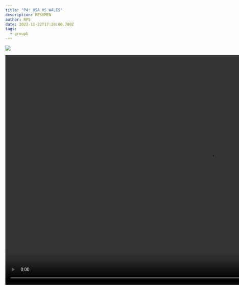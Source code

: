 ```yaml
---
title: "P4: USA VS WALES"
description: RESUMEN
author: RPS
date: 2022-11-22T17:28:00.700Z
tags:
  - groupb
---
```

![](/static/img/22-11-21_16-10-55-074.jpg)

<video id="vid1" class="video-js" controls autoplay preload="auto" height="720" width="1280">
  <source src="https://www.dropbox.com/s/4221rlt37onfbn8/20221121_usavswal_es-mx.mp4?raw=1">
</video>